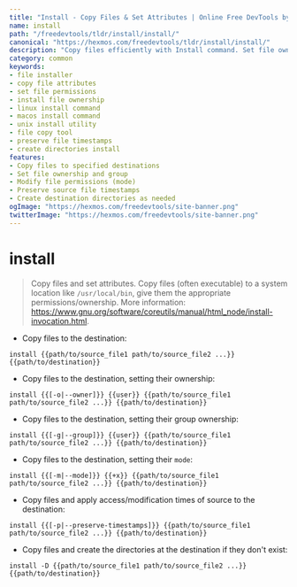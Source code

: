 ```yaml
---
title: "Install - Copy Files & Set Attributes | Online Free DevTools by Hexmos"
name: install
path: "/freedevtools/tldr/install/install/"
canonical: "https://hexmos.com/freedevtools/tldr/install/install/"
description: "Copy files efficiently with Install command. Set file ownership, permissions, and timestamps. Free online tool, no registration required."
category: common
keywords:
- file installer
- copy file attributes
- set file permissions
- install file ownership
- linux install command
- macos install command
- unix install utility
- file copy tool
- preserve file timestamps
- create directories install
features:
- Copy files to specified destinations
- Set file ownership and group
- Modify file permissions (mode)
- Preserve source file timestamps
- Create destination directories as needed
ogImage: "https://hexmos.com/freedevtools/site-banner.png"
twitterImage: "https://hexmos.com/freedevtools/site-banner.png"
---
```


# install

> Copy files and set attributes.
> Copy files (often executable) to a system location like `/usr/local/bin`, give them the appropriate permissions/ownership.
> More information: <https://www.gnu.org/software/coreutils/manual/html_node/install-invocation.html>.

- Copy files to the destination:

`install {{path/to/source_file1 path/to/source_file2 ...}} {{path/to/destination}}`

- Copy files to the destination, setting their ownership:

`install {{[-o|--owner]}} {{user}} {{path/to/source_file1 path/to/source_file2 ...}} {{path/to/destination}}`

- Copy files to the destination, setting their group ownership:

`install {{[-g|--group]}} {{user}} {{path/to/source_file1 path/to/source_file2 ...}} {{path/to/destination}}`

- Copy files to the destination, setting their `mode`:

`install {{[-m|--mode]}} {{+x}} {{path/to/source_file1 path/to/source_file2 ...}} {{path/to/destination}}`

- Copy files and apply access/modification times of source to the destination:

`install {{[-p|--preserve-timestamps]}} {{path/to/source_file1 path/to/source_file2 ...}} {{path/to/destination}}`

- Copy files and create the directories at the destination if they don't exist:

`install -D {{path/to/source_file1 path/to/source_file2 ...}} {{path/to/destination}}`

